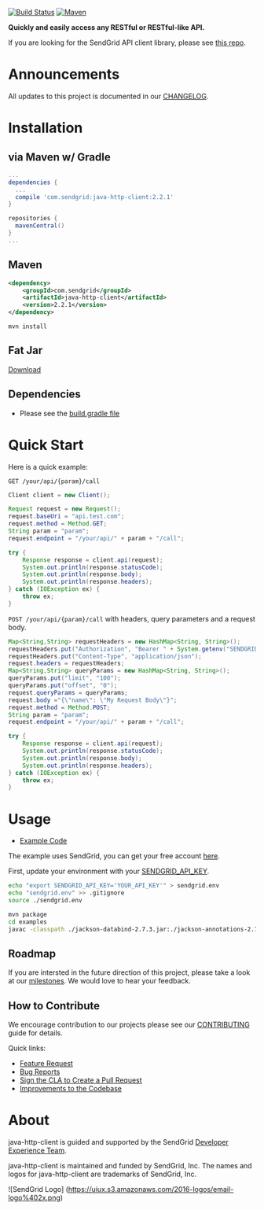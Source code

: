 [![Build Status](https://travis-ci.org/sendgrid/java-http-client.svg?branch=master)](https://travis-ci.org/sendgrid/java-http-client) [![Maven](https://maven-badges.herokuapp.com/maven-central/com.sendgrid/java-http-client/badge.svg)](https://maven-badges.herokuapp.com/maven-central/com.sendgrid/java-http-client)

**Quickly and easily access any RESTful or RESTful-like API.**

If you are looking for the SendGrid API client library, please see [this repo](https://github.com/sendgrid/sendgrid-java).

# Announcements

All updates to this project is documented in our [CHANGELOG](https://github.com/sendgrid/java-http-client/blob/master/CHANGELOG.md).

# Installation

## via Maven w/ Gradle

```groovy
...
dependencies {
  ...
  compile 'com.sendgrid:java-http-client:2.2.1'
}

repositories {
  mavenCentral()
}
...
```

## Maven

```xml
<dependency>
    <groupId>com.sendgrid</groupId>
    <artifactId>java-http-client</artifactId>
    <version>2.2.1</version>
</dependency>
```

`mvn install`

## Fat Jar

[Download](http://repo1.maven.org/maven2/com/sendgrid/java-http-client/2.2.1/java-http-client-2.2.1-jar.jar)

## Dependencies

- Please see the [build.gradle file](https://github.com/sendgrid/java-http-client/blob/master/build.gradle)

# Quick Start

Here is a quick example:

`GET /your/api/{param}/call`

```java
Client client = new Client();

Request request = new Request();
request.baseUri = "api.test.com";
request.method = Method.GET;
String param = "param";
request.endpoint = "/your/api/" + param + "/call";

try {
    Response response = client.api(request);
    System.out.println(response.statusCode);
    System.out.println(response.body);
    System.out.println(response.headers);
} catch (IOException ex) {
    throw ex;
}
```

`POST /your/api/{param}/call` with headers, query parameters and a request body.

```java
Map<String,String> requestHeaders = new HashMap<String, String>();
requestHeaders.put("Authorization", "Bearer " + System.getenv("SENDGRID_API_KEY"));
requestHeaders.put("Content-Type", "application/json");
request.headers = requestHeaders;
Map<String,String> queryParams = new HashMap<String, String>();
queryParams.put("limit", "100");
queryParams.put("offset", "0");
request.queryParams = queryParams;
request.body ="{\"name\": \"My Request Body\"}";
request.method = Method.POST;
String param = "param";
request.endpoint = "/your/api/" + param + "/call";

try {
    Response response = client.api(request);
    System.out.println(response.statusCode);
    System.out.println(response.body);
    System.out.println(response.headers);
} catch (IOException ex) {
    throw ex;
}
```

# Usage

- [Example Code](https://github.com/sendgrid/java-http-client/tree/master/examples)

The example uses SendGrid, you can get your free account [here](https://sendgrid.com/free?source=java-http-client).

First, update your environment with your [SENDGRID_API_KEY](https://app.sendgrid.com/settings/api_keys).

```bash
echo "export SENDGRID_API_KEY='YOUR_API_KEY'" > sendgrid.env
echo "sendgrid.env" >> .gitignore
source ./sendgrid.env
```

```bash
mvn package
cd examples
javac -classpath ./jackson-databind-2.7.3.jar:./jackson-annotations-2.7.0.jar:./jackson-core-2.7.3.jar:/{path_to}/java-http-client-2.2.1-jar.jar:. Example.java && java -classpath ./jackson-databind-2.7.3.jar:./jackson-annotations-2.7.0.jar:./jackson-core-2.7.3.jar:/{path_to}/java-http-client-2.2.1-jar.jar:. Example
```

## Roadmap

If you are intersted in the future direction of this project, please take a look at our [milestones](https://github.com/sendgrid/java-http-client/milestones). We would love to hear your feedback.

## How to Contribute

We encourage contribution to our projects please see our [CONTRIBUTING](https://github.com/sendgrid/java-http-client/blob/master/CONTRIBUTING.md) guide for details.

Quick links:

- [Feature Request](https://github.com/sendgrid/java-http-client/blob/master/CONTRIBUTING.md#feature_request)
- [Bug Reports](https://github.com/sendgrid/java-http-client/blob/master/CONTRIBUTING.md#submit_a_bug_report)
- [Sign the CLA to Create a Pull Request](https://github.com/sendgrid/java-http-client/blob/master/CONTRIBUTING.md#cla)
- [Improvements to the Codebase](https://github.com/sendgrid/java-http-client/blob/master/CONTRIBUTING.md#improvements_to_the_codebase)

# About

java-http-client is guided and supported by the SendGrid [Developer Experience Team](mailto:dx@sendgrid.com).

java-http-client is maintained and funded by SendGrid, Inc. The names and logos for java-http-client are trademarks of SendGrid, Inc.

![SendGrid Logo]
(https://uiux.s3.amazonaws.com/2016-logos/email-logo%402x.png)
